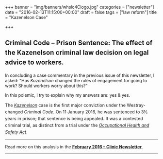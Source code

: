 +++
banner = "img/banners/whslc4Clogo.jpg"
categories = ["newsletter"]
date = "2016-02-13T11:15:00+00:00"
draft = false
tags = ["law reform"]
title = "Kazenelson Case"

+++
## <span style="line-height: 2rem; letter-spacing: 0.01em;">Criminal Code – Prison Sentence: The effect of the Kazenelson criminal law decision on legal advice to workers.</span>

In concluding a case commentary in the previous issue of this newsletter, I asked: "Has _Kazenelson_ changed the rules of engagement for going to work? Should workers worry about this?"  

In this polemic, I try to explain why my answers are: yes & yes.

The _[Kazenelson](http://www.canlii.org/en/on/onsc/doc/2015/2015onsc3639/2015onsc3639.pdf)_ case <span style="line-height: 1.58; letter-spacing: 0.01em;">is the first major conviction under the Westray-changed _Criminal Code_. On 11 January 2016, he was sentenced to 3½ years in prison; that sentence is being appealed. It was a contested criminal trial, as distinct from a trial under the</span> [_Occupational Health and Safety Act_](https://www.ontario.ca/laws/statute/90o01)<span style="line-height: 1.58; letter-spacing: 0.01em;">.</span>

* * *

Read more on this analysis in the [**February 2016 – Clinic Newsletter**](https://s3.amazonaws.com/newsletter.workers-safety.ca/newsletters/2016+02/2016+02.+Vol.24.+No.1+.pdf).

* * *